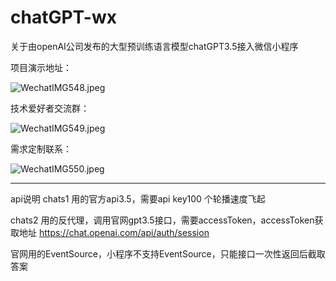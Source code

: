 # chatGPT-wx
关于由openAI公司发布的大型预训练语言模型chatGPT3.5接入微信小程序

项目演示地址：

<img alt="WechatIMG548.jpeg" src="static/WechatIMG548.jpeg"/>

技术爱好者交流群：

<img alt="WechatIMG549.jpeg" src="static/WechatIMG549.jpeg"/>

需求定制联系：

<img alt="WechatIMG550.jpeg" src="static/WechatIMG3549.jpeg"/>

--------------------------------------------------------------------
api说明
chats1
用的官方api3.5，需要api key100 个轮播速度飞起

chats2
用的反代理，调用官网gpt3.5接口，需要accessToken，accessToken获取地址 https://chat.openai.com/api/auth/session

官网用的EventSource，小程序不支持EventSource，只能接口一次性返回后截取答案

